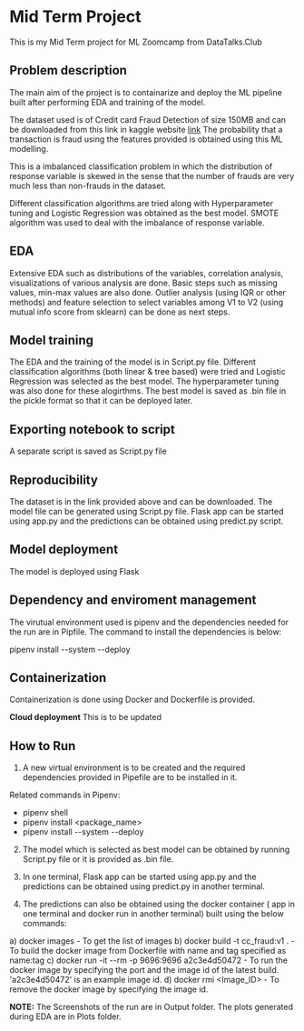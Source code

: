 # Mid Term Project

This is my Mid Term project for ML Zoomcamp from DataTalks.Club

## Problem description

The main aim of the project is to containarize and deploy the ML pipeline built
after performing EDA and training of the model. 

The dataset used is of Credit card Fraud Detection of size 150MB and can be
downloaded from this link in kaggle website [link](https://www.kaggle.com/datasets/mlg-ulb/creditcardfraud) 
The probability that a transaction is fraud using the features provided is obtained
 using this ML modelling.

This is a imbalanced classification problem in which the distribution of response
variable is skewed in the sense that the number of frauds are very much less
than non-frauds in the dataset.

Different classification algorithms are tried along with Hyperparameter tuning
and Logistic Regression was obtained as the best model. SMOTE algorithm was 
used to deal with the imbalance of response variable. 

## EDA
Extensive EDA such as distributions of the variables, correlation analysis, visualizations of various
analysis are done. Basic steps such as missing values, min-max values are also done.
Outlier analysis (using IQR or other methods) and feature selection 
to select variables among V1 to V2 (using mutual info score from sklearn) 
can be done as next steps.

## Model training
The EDA and the training of the model is in Script.py file. Different 
classification algorithms (both linear & tree based) were tried and 
Logistic Regression was selected as the best model. The hyperparameter tuning was
also done for these alogirthms. The best model is saved
as .bin file in the pickle format so that it can be deployed later.

## Exporting notebook to script
A separate script is saved as Script.py file

## Reproducibility
The dataset is in the link provided above and can be downloaded.
The model file can be generated using Script.py file. Flask app can be 
started using app.py and the predictions can be obtained using predict.py script.

## Model deployment
The model is deployed using Flask

## Dependency and enviroment management
The virutual environment used is pipenv and the dependencies needed for the run 
are in Pipfile. The command to install the dependencies is below:

pipenv install --system --deploy

## Containerization
Containerization is done using Docker and Dockerfile is provided.

**Cloud deployment**
This is to be updated

## How to Run

1. A new virtual environment is to be created and the required dependencies 
provided in Pipefile are to be installed in it.

Related commands in Pipenv: 
* pipenv shell
* pipenv install <package_name>
* pipenv install --system --deploy

2. The model which is selected as best model can be obtained by running 
Script.py file or it is provided as .bin file.

3. In one terminal, Flask app can be started using app.py and the predictions 
can be obtained using predict.py in another terminal.

4. The predictions can also be obtained using the docker container (
app in one terminal and docker run in another terminal) built using the 
below commands:

a) docker images - To get the list of images
b) docker build -t cc_fraud:v1 .  - To build the docker image from Dockerfile
with name and tag specified as name:tag
c) docker run -it --rm -p 9696:9696 a2c3e4d50472 - To run the docker image 
by specifying the port and the image id of the latest build.
'a2c3e4d50472' is an example image id.
d) docker rmi <Image_ID> - To remove the docker image by specifying the image id.

**NOTE:**
The Screenshots of the run are in Output folder.
The plots generated during EDA are in Plots folder.
